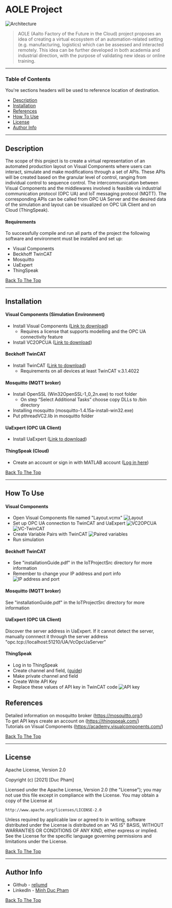 # AOLE Project

![Architecture](https://user-images.githubusercontent.com/63422870/103788345-660d9b80-5047-11eb-95bc-bb0c2cbbc77d.PNG)  

> AOLE (Aalto Factory of the Future in the Cloud) project proposes an idea of creating a virtual ecosystem of an automation-related setting (e.g. manufacturing, logistics) which can be assessed and interacted remotely. This idea can be further developed in both academia and industrial direction, with the purpose of validating new ideas or online training.

---

### Table of Contents
You're sections headers will be used to reference location of destination.

- [Description](#description)
- [Installation](#installation)
- [References](#references)
- [How To Use](#how-to-use)
- [License](#license)
- [Author Info](#author-info)

---

## Description

The scope of this project is to create a virtual representation of an automated production layout on Visual Components where users can interact, simulate and make modifications through a set of APIs. These APIs will be created based on the granular level of control, ranging from individual control to sequence control. The intercommunication between Visual Components and the middlewares involved is feasible via industrial communication protocol (OPC UA) and IoT messaging protocol (MQTT). The corresponding APIs can be called from OPC UA Server and the desired data of the simulation and layout can be visualized on OPC UA Client and on Cloud (ThingSpeak).

#### Requirements
To successfully compile and run all parts of the project the following software and environment must be installed and set up:
* Visual Components
* Beckhoff TwinCAT
* Mosquitto
* UaExpert
* ThingSpeak

[Back To The Top](#AOLE-Project)

---

## Installation

#### Visual Components (Simulation Environment)
* Install Visual Components ([Link to download](https://www.visualcomponents.com/products/downloads/))
    - Requires a license that supports modelling and the OPC UA connectivity feature
* Install VC2OPCUA ([Link to download](https://github.com/SintefManufacturing/vc2opcua))

#### Beckhoff TwinCAT
* Install TwinCAT ([Link to download](http://www.beckhoff.com/TwinCAT/))
    - Requirements on all devices at least TwinCAT v.3.1.4022

#### Mosquitto (MQTT broker)
* Install OpenSSL (Win32OpenSSL-1_0_2n.exe) to root folder
    - On step “Select Additional Tasks” choose copy DLLs to /bin directory
* Installing mosquitto (mosquitto-1.4.15a-install-win32.exe)
* Put pthreadVC2.lib in mosquitto folder

#### UaExpert (OPC UA Client)
* Install UaExpert ([Link to download](https://www.unified-automation.com/downloads.html))

#### ThingSpeak (Cloud)
* Create an account or sign in with MATLAB account ([Log in here](https://thingspeak.com/login))

[Back To The Top](#AOLE-Project)

---

## How To Use

#### Visual Components
* Open Visual Components file named "Layout.vcmx"
![Layout](https://user-images.githubusercontent.com/63422870/103789610-e54f9f00-5048-11eb-8b9d-be63f795fc88.png)
* Set up OPC UA connection to TwinCAT and UaExpert
![VC2OPCUA](https://user-images.githubusercontent.com/63422870/103790474-eaf9b480-5049-11eb-9fb2-6b972687f026.PNG)
![VC-TwinCAT](https://user-images.githubusercontent.com/63422870/103791345-03b69a00-504b-11eb-8f67-0436d8bd39e2.png)
* Create Variable Pairs with TwinCAT
![Paired variables](https://user-images.githubusercontent.com/63422870/103791580-47a99f00-504b-11eb-9567-86f55389d950.png)
* Run simulation

#### Beckhoff TwinCAT
* See "installationGuide.pdf" in the IoTProjectSrc directory for more information
* Remember to change your IP address and port info
![IP address and port](https://user-images.githubusercontent.com/63422870/103790988-930f7d80-504a-11eb-8c4f-b2d24ebaedf4.png)

#### Mosquitto (MQTT broker)
See "installationGuide.pdf" in the IoTProjectSrc directory for more information

#### UaExpert (OPC UA Client)
Discover the server address in UaExpert. If it cannot detect the server, manually connnect it through the server address "opc.tcp://localhost:51210/UA/VcOpcUaServer"

#### ThingSpeak
* Log in to ThingSpeak
* Create channel and field, ([guide](https://www.youtube.com/watch?v=sBAuexThr30))
* Make private channel and field
* Create Write API Key
* Replace these values of API key in TwinCAT code
![API key](https://user-images.githubusercontent.com/63422870/103790777-52176900-504a-11eb-95b9-58852edecb04.png)

## References
Detailed information on mosquitto broker (https://mosquitto.org/)  
To get API keys create an account on (https://thingspeak.com/)  
Tutorials on Visual Components (https://academy.visualcomponents.com/)

[Back To The Top](#AOLE-Project)

---

## License

Apache License, Version 2.0

Copyright (c) [2021] [Duc Pham]

Licensed under the Apache License, Version 2.0 (the "License");
you may not use this file except in compliance with the License.
You may obtain a copy of the License at

    http://www.apache.org/licenses/LICENSE-2.0

Unless required by applicable law or agreed to in writing, software
distributed under the License is distributed on an "AS IS" BASIS,
WITHOUT WARRANTIES OR CONDITIONS OF ANY KIND, either express or implied.
See the License for the specific language governing permissions and
limitations under the License.

[Back To The Top](#AOLE-Project)

---

## Author Info

- Github - [reliumd](https://github.com/reliumd)
- LinkedIn - [Minh Duc Pham](https://www.linkedin.com/in/minh-duc-pham-468ba9a8/)  

[Back To The Top](#AOLE-Project)
